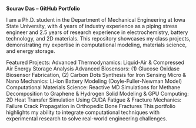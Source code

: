 **Sourav Das – GitHub Portfolio**


I am a Ph.D. student in the Department of Mechanical Engineering at Iowa State University, with 4 years of industry experience as a piping stress engineer and 2.5 years of research experience in electrochemistry, battery technology, and 2D materials. This repository showcases my class projects, demonstrating my expertise in computational modeling, materials science, and energy storage.

Featured Projects:
Advanced Thermodynamics: Liquid-Air & Compressed Air Energy Storage Analysis
Advanced Biosensors: (1) Glucose Oxidase Biosensor Fabrication, (2) Carbon Dots Synthesis for Iron Sensing
Micro & Nano Mechanics: Li-ion Battery Modeling (Doyle-Fuller-Newman Model)
Computational Materials Science: Reactive MD Simulations for Methane Decomposition to Graphene & Hydrogen
Solid Modeling & GPU Computing: 2D Heat Transfer Simulation Using CUDA
Fatigue & Fracture Mechanics: Failure Crack Propagation in Orthopedic Bone Fractures
This portfolio highlights my ability to integrate computational techniques with experimental research to solve real-world engineering challenges.
